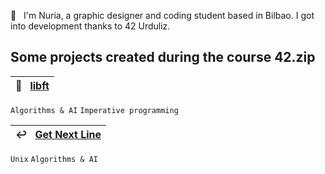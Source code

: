 👋 &nbsp; I'm Nuria, a graphic designer and coding student based in Bilbao. I got into development thanks to 42 Urduliz.<br>

<!--<p align="center">
  <a href="https://skillicons.dev">
    <img src="https://skillicons.dev/icons?i=c,html,css,git,vscode,ps,ai" />
  </a>
</p>-->

## Some projects created during the course 42.zip

| 📖  &nbsp; [libft](https://github.com/nuriaurreta/libft)| 
|:--|
`Algorithms & AI` `Imperative programming`

| ↩️  &nbsp; [Get Next Line](https://github.com/nuriaurreta/get_next_line)|
|:--|
`Unix` `Algorithms & AI`
